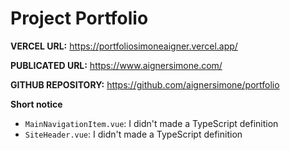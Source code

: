 
# Project Portfolio

<b>VERCEL URL:</b> https://portfoliosimoneaigner.vercel.app/ 

<b>PUBLICATED URL:</b> https://www.aignersimone.com/

<b>GITHUB REPOSITORY:</b> https://github.com/aignersimone/portfolio

<b>Short notice</b><br/>
- `MainNavigationItem.vue`: I didn't made a TypeScript definition
- `SiteHeader.vue`: I didn't made a TypeScript definition


[//]: # (# Storyblok quick starter project)

[//]: # ()
[//]: # (Welcome to this sample project for Nuxt!)

[//]: # (This project serves as a quick starter for integrating Storyblok, a headless CMS, into your web development projects.)

[//]: # ()
[//]: # (For starting, you can access to the `portfolio` folder.)

[//]: # (In the folder you have some files like:)

[//]: # ()
[//]: # (- `nuxt.config.js`: the configuration with Storyblok API;)

[//]: # (- `pages/index.vue`: the initialization of the Storyblok Bridge.)

